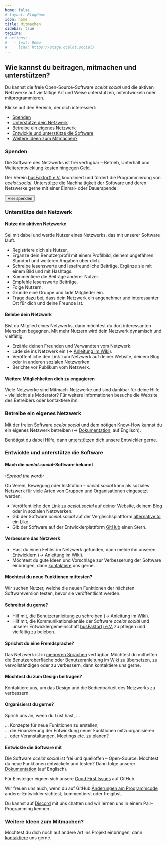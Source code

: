 ```yaml
---
home: false
# layout: BlogHome
icon: home
title: Mitmachen
sidebar: true
tagLine: 
# actions:
#   - text: Demo
#     link: https://stage.ocelot.social/
---
```

## Wie kannst du beitragen, mitmachen und unterstützen?

Du kannst die freie Open-Source-Software *ocelot.social* und die aktiven Netzwerke auf vielfältige Art und Weise unterstützen, mitentwickeln oder mitprogrammieren.

Klicke auf den Bereich, der dich interessiert:

- [Spenden](#spenden)
- [Unterstütze dein Netzwerk](#unterstutze-dein-netzwerk)
- [Betreibe ein eigenes Netzwerk](#betreibe-ein-eigenes-netzwerk)
- [Entwickle und unterstütze die Software](#entwickle-und-unterstutze-die-software)
- [Weitere Ideen zum Mitmachen?](#weitere-ideen-zum-mitmachen)

### Spenden

Die Software des Netzwerks ist frei verfügbar – Betrieb, Unterhalt und Weiterentwicklung kosten hingegen Geld.

Der Verein [busFaktor() e.V.](https://busfaktor.org/de/) koordiniert und fördert die Programmierung von *ocelot.social*.
Unterstütze die Nachhaltigkeit der Software und deren Netzwerke gerne mit einer Einmal- oder Dauerspende:

<!-- markdownlint-disable MD033 -->
<a href="https://busfaktor.org/de/spenden" target="_blank">
  <Button class="donate-button">
    Hier spenden
  </Button>
</a>
<!-- markdownlint-enable MD033 -->

### Unterstütze dein Netzwerk

#### Nutze die aktiven Netzwerke

Sei mit dabei und werde Nutzer eines Netzwerks, das mit unserer Software läuft.

<!-- markdownlint-disable period-in-list-item -->
- Registriere dich als Nutzer.
- Ergänze dein Benutzerprofil mit einem Profilbild, deinem ungefähren Standort und weiteren Angaben über dich.
- Schreibe lesenswerte und lesefreundliche Beiträge. Ergänze sie mit einem Bild und mit Hashtags.
- Kommentiere die Beiträge anderer Nutzer.
- Empfehle lesenswerte Beiträge.
- Folge Nutzern.
- Gründe eine Gruppe und lade Mitglieder ein.
- Trage dazu bei, dass dein Netzwerk ein angenehmer und interessanter Ort für dich und deine Freunde ist.
<!-- markdownlint-enable period-in-list-item -->

#### Belebe dein Netzwerk

Bist du Mitglied eines Netzwerks, dann möchtest du dort interessanten Menschen begegnen.
Mit mehr Nutzern wird dein Netzwerk dynamisch und vielfältig.

- Erzähle deinen Freunden und Verwandten vom Netzwerk.
- Lade sie ins Netzwerk ein (→ [Anleitung im Wiki](https://github.com/Ocelot-Social-Community/Ocelot-Social/wiki/de:Invitations)).
- Veröffentliche den Link zum Netzwerk auf deiner Website, deinem Blog oder in anderen sozialen Netzwerken.
- Berichte vor Publikum vom Netzwerk.

#### Weitere Möglichkeiten dich zu engagieren

Viele Netzwerke sind Mitmach-Netzwerke und sind dankbar für deine Hilfe – vielleicht als Moderator?
Für weitere Informationen besuche die Website des Betreibers oder kontaktiere ihn.

### Betreibe ein eigenes Netzwerk

Mit der freien Software *ocelot.social* und dem nötigen Know-How kannst du ein eigenes Netzwerk betreiben (→ [Dokumentation](https://docs.ocelot.social/deployment/), auf Englisch).

Benötigst du dabei Hilfe, dann [unterstützen](/de/contact/) dich unsere Entwickler gerne.

### Entwickle und unterstütze die Software

#### Mach die *ocelot.social*-Software bekannt

*›Spread the word!‹*

Ob Verein, Bewegung oder Institution – *ocelot.social* kann als soziales Netzwerk für viele Arten von Gruppen und Organisationen eingesetzt werden.

- Veröffentliche den Link zu [*ocelot.social*](https://ocelot.social) auf deiner Website, deinem Blog oder in sozialen Netzwerken.
- Gib der Software *ocelot.social* auf der Vergleichsplattform [alternative.to](https://alternativeto.net/software/ocelot-social/about/) ein Like.
- Gib der Software auf der Entwicklerplattform [GitHub](https://github.com/Ocelot-Social-Community/Ocelot-Social) einen Stern.

#### Verbessere das Netzwerk

- Hast du einen Fehler im Netzwerk gefunden, dann melde ihn unseren Entwicklern (→ [Anleitung im Wiki](https://github.com/Ocelot-Social-Community/Ocelot-Social/wiki/de:FAQ#wie-kann-ich-einen-fehler-des-netzwerks-melden)).
- Möchtest du gute Ideen und Vorschläge zur Verbesserung der Software einbringen, dann [kontaktiere](/de/contact/) uns gerne.

#### Möchtest du neue Funktionen mittesten?

Wir suchen Nutzer, welche die neuen Funktionen der nächsten Softwareversion testen, bevor sie veröffentlicht werden.

#### Schreibst du gerne?

- Hilf mit, die Benutzeranleitung zu schreiben (→ [Anleitung im Wiki](https://github.com/Ocelot-Social-Community/Ocelot-Social/wiki/de:Wiki:Editor's-Guide)).
- Hilf mit, die Kommunikationskanäle der Software *ocelot.social* und unserer Entwicklergemeinschaft [busFaktor() e.V.](https://busfaktor.org/de/) zu pflegen und vielfältig zu beleben.

#### Sprichst du eine Fremdsprache?

Das Netzwerk ist in [mehreren Sprachen](/de/features/) verfügbar.
Möchtest du mithelfen die Benutzeroberfläche oder [Benutzeranleitung im Wiki](https://github.com/Ocelot-Social-Community/Ocelot-Social/wiki/de:Wiki:Editor's-Guide) zu übersetzen, zu vervollständigen oder zu verbessern, dann kontaktiere uns gerne.

#### Möchtest du zum Design beitragen?

Kontaktiere uns, um das Design und die Bedienbarkeit des Netzwerks zu verbessern.

#### Organisierst du gerne?

Sprich uns an, wenn du Lust hast, …

… Konzepte für neue Funktionen zu erstellen,  
… die Finanzierung der Entwicklung neuer Funktionen mitzuorganisieren  
… oder Veranstaltungen, Meetings etc. zu planen?

#### Entwickle die Software mit

Die Software *ocelot.social* ist frei und quelloffen – Open-Source. Möchtest du neue Funktionen entwickeln und testen? Dann folge unserer [Dokumentation](https://docs.ocelot.social/CONTRIBUTING.html) (auf Englisch).

Für Einsteiger eignen sich unsere [Good First Issues](https://github.com/Ocelot-Social-Community/Ocelot-Social/labels/good%20first%20issue) auf GitHub.

Wir freuen uns auch, wenn du auf GitHub [Änderungen am Programmcode](https://github.com/Ocelot-Social-Community/Ocelot-Social/pulls) anderer Entwickler sichtest, kommentierst oder freigibst.

Du kannst auf [Discord](https://discord.gg/AJSX9DCSUA) mit uns chatten und wir lernen uns in einem Pair-Programming kennen.

### Weitere Ideen zum Mitmachen?

Möchtest du dich noch auf andere Art ins Projekt einbringen, dann [kontaktiere](/de/contact/) uns gerne.
